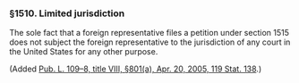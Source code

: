 ### §1510. Limited jurisdiction ###

The sole fact that a foreign representative files a petition under section 1515 does not subject the foreign representative to the jurisdiction of any court in the United States for any other purpose.

(Added [Pub. L. 109–8, title VIII, §801(a), Apr. 20, 2005, 119 Stat. 138](/statviewer.htm?volume=119&page=138).)